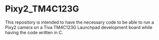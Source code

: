 # Pixy2_TM4C123G
This repository is intended to have the necessary code to be able to run a Pixy2 camera on a Tiva TM4C123G Launchpad development board while having the code written in C.
